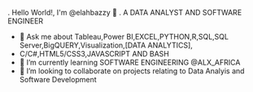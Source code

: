 . Hello World!, I'm @elahbazzy 👋 
. A DATA ANALYST AND SOFTWARE ENGINEER
- 👀 Ask me about Tableau,Power BI,EXCEL,PYTHON,R,SQL,SQL Server,BigQUERY,Visualization,[DATA ANALYTICS],
- C/C#,HTML5/CSS3,JAVASCRIPT AND BASH
- 🌱 I’m currently learning SOFTWARE ENGINEERING @ALX_AFRICA
- 💞️ I’m looking to collaborate on projects relating to Data Analyis and Software Development
